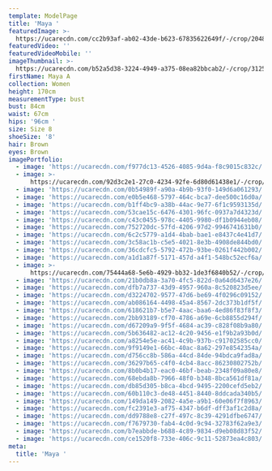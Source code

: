 ```yaml
---
template: ModelPage
title: 'Maya '
featuredImage: >-
  https://ucarecdn.com/cc2b93af-ab02-43de-b623-67835622649f/-/crop/2048x1124/0,242/-/preview/
featuredVideo: ''
featuredVideoMobile: ''
imageThumbnail: >-
  https://ucarecdn.com/b52a5d38-3224-4949-a375-08ea82bbcab2/-/crop/3125x4179/1343,328/-/preview/
firstName: Maya A
collection: Women
height: 170cm
measurementType: bust
bust: 84cm
waist: 67cm
hips: '96cm '
size: Size 8
shoeSize: '8'
hair: Brown
eyes: Brown
imagePortfolio:
  - image: 'https://ucarecdn.com/f977dc13-4526-4085-9d4a-f8c9015c832c/'
  - image: >-
      https://ucarecdn.com/92d3c2e1-27c0-4234-92fe-6d80d61438e1/-/crop/1218x1917/236,0/-/preview/
  - image: 'https://ucarecdn.com/0b54989f-a90a-4b9b-93f0-149d6a061293/'
  - image: 'https://ucarecdn.com/e0b5e468-5797-464c-bca7-dee500c16d0a/'
  - image: 'https://ucarecdn.com/b1ff4bc9-a38b-44ac-9e77-6f1c9593135d/'
  - image: 'https://ucarecdn.com/53cae15c-6476-4301-96fc-0937a7d4323d/'
  - image: 'https://ucarecdn.com/c43c0455-978c-4405-9980-df1b0944eb08/'
  - image: 'https://ucarecdn.com/752720dc-57fd-4206-97d2-9946741631b0/'
  - image: 'https://ucarecdn.com/6c2c5779-a1d4-4bab-bae1-e8437c4e41d7/'
  - image: 'https://ucarecdn.com/3c58ac1b-c5e5-4021-8e3b-4908de844bd0/'
  - image: 'https://ucarecdn.com/36cdcfc5-5792-472b-93be-0261f442b002/'
  - image: 'https://ucarecdn.com/a1d1a87f-5171-457d-a4f1-548bc52ecf6a/'
  - image: >-
      https://ucarecdn.com/75444a68-5e6b-4929-bb32-1de3f6840b52/-/crop/796x1095/349,0/-/preview/
  - image: 'https://ucarecdn.com/21b0db8a-3a70-4fc5-822d-0a64d6437e26/'
  - image: 'https://ucarecdn.com/dfb7a737-43d9-4957-960a-8c520823d5ee/'
  - image: 'https://ucarecdn.com/d3224702-9577-47d6-be69-4f0296c09152/'
  - image: 'https://ucarecdn.com/ab086164-4498-45a4-8567-2dc373b1df5f/'
  - image: 'https://ucarecdn.com/618621b7-b5e7-4aac-baa6-4ed86f83f8f3/'
  - image: 'https://ucarecdn.com/2bb93189-cf70-4786-a69e-6cb8855d294f/'
  - image: 'https://ucarecdn.com/d67209a9-9f5f-4684-ac39-c828f08b9a80/'
  - image: 'https://ucarecdn.com/5b636482-ac12-4c20-9456-e1f9b2a93b0d/'
  - image: 'https://ucarecdn.com/a8254e5e-ac41-4c9b-937b-c91702585cc0/'
  - image: 'https://ucarecdn.com/9f9149e1-66bc-40ac-8a62-297e8542354a/'
  - image: 'https://ucarecdn.com/d756cc8b-586a-44cd-84de-94bdca9fad8a/'
  - image: 'https://ucarecdn.com/36297b65-c4f0-4cb4-8acc-86230802752b/'
  - image: 'https://ucarecdn.com/8b0b4b17-eac0-46bf-beab-2348f09a80e8/'
  - image: 'https://ucarecdn.com/68ebda8b-7966-48f0-b348-8bca561df81a/'
  - image: 'https://ucarecdn.com/db85d305-b8ca-4bcd-9495-2200cefd5eb2/'
  - image: 'https://ucarecdn.com/60b110c3-de48-4451-8440-8ddcada340b5/'
  - image: 'https://ucarecdn.com/149da149-2082-4a5e-a9b1-60e06f7f8963/'
  - image: 'https://ucarecdn.com/fc2391e3-af75-4347-b6df-dff3af1c2d8a/'
  - image: 'https://ucarecdn.com/dd9788e8-c27f-497c-8c39-4291dfbe6747/'
  - image: 'https://ucarecdn.com/f7679730-fab4-4c0d-9c94-32783f62a9e3/'
  - image: 'https://ucarecdn.com/b7eabbde-b688-4c89-9834-d9eb08d83f52/'
  - image: 'https://ucarecdn.com/ce1520f8-733e-406c-9c11-52873ea4c803/'
meta:
  title: 'Maya '
---
```


